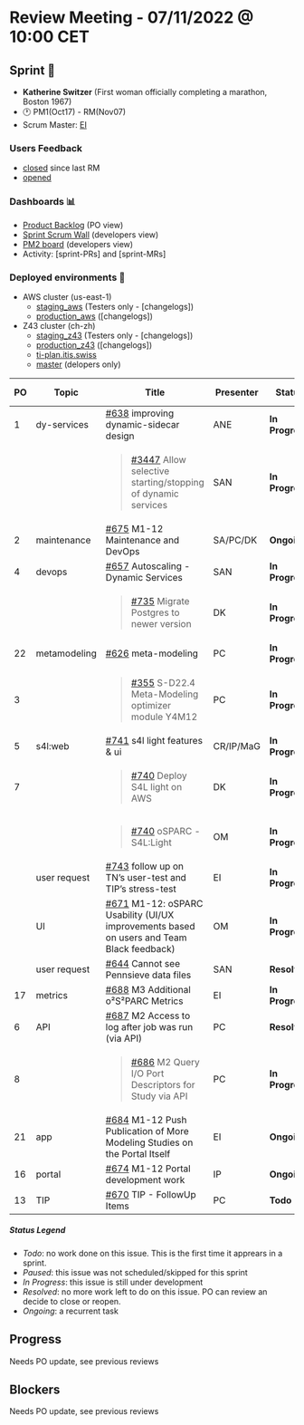 # Review Meeting - 07/11/2022 @ 10:00 CET

## Sprint 🏃

- **Katherine Switzer**  (First woman officially completing a marathon, Boston 1967)
- 🕐 PM1(Oct17) - RM(Nov07)
- Scrum Master: [EI](https://github.com/elisabettai)

### Users Feedback

- [closed](https://github.com/pulls?q=is%3Apr+archived%3Afalse+user%3AITISFoundation+closed%3A%3E2022-10-07) since last RM
- [opened](https://github.com/ITISFoundation/osparc-issues/issues?q=is%3Aissue+is%3Aopen+sort%3Areactions)

### Dashboards 📊

- [Product Backlog](https://github.com/orgs/ITISFoundation/projects/3) (PO view)
- [Sprint Scrum Wall](https://app.zenhub.com/workspaces/osparc---scrum-wall-5c9260f3d76ef51f6b0fe78d/board?repos=118596920,174557929,151701223,135289610,118910047,181836792,167586968) (developers view)
- [PM2 board](https://github.com/orgs/ITISFoundation/projects/9) (developers view)
- Activity: [sprint-PRs] and [sprint-MRs]

### Deployed environments 🚀

- AWS cluster (us-east-1)
  - [staging_aws](https://staging.osparc.io) (Testers only - [changelogs])
  - [production_aws](https://osparc.io) ([changelogs])
- Z43 cluster (ch-zh)
  - [staging_z43](http://osparc-staging.speag.com) (Testers only - [changelogs])
  - [production_z43](http://osparc.speag.com) ([changelogs])
  - [ti-plan.itis.swiss](http://ti-plan.itis.swiss)
  - [master](https://osparc-master.speag.com) (delopers only)

| PO  | Topic        | Title                                                                                      | Presenter | Status          | Duration | Start-Time |
| --- | ------------ | ------------------------------------------------------------------------------------------ | --------- | --------------- | -------- | ---------- |
| 1   | dy-services  | [#638] improving dynamic-sidecar design                                                    | ANE       | **In Progress** | 3 min    |            |
|     |              | <blockquote>[#3447] Allow selective starting/stopping of dynamic services</blockquote>     | SAN       | **In Progress** | 7 min    |            |
| 2   | maintenance  | [#675] M1-12 Maintenance and DevOps                                                        | SA/PC/DK  | **Ongoing**     | 5 min    |            |
| 4   | devops       | [#657] Autoscaling - Dynamic Services                                                      | SAN       | **In Progress** | 3 min    |            |
|     |              | <blockquote>[#735] Migrate Postgres to newer version</blockquote>                          | DK        | **In Progress** | 2 min    |            |
| 22  | metamodeling | [#626] meta-modeling                                                                       | PC        | **In Progress** | 5 min    |            |
| 3   |              | <blockquote>[#355] S-D22.4 Meta-Modeling optimizer module Y4M12</blockquote>               | PC        | **In Progress** | 5 min    |            |
| 5   | s4l:web      | [#741] s4l light features & ui                                                             | CR/IP/MaG | **In Progress** | 10 min   |            |
| 7   |              | <blockquote>[#740] Deploy S4L light on AWS</blockquote>                                    | DK        | **In Progress** | 3 min    |            |
|     |              | <blockquote>[#740] oSPARC - S4L:Light</blockquote>                                         | OM        | **In Progress** | 3 min    |            |
|     | user request | [#743] follow up on TN’s user-test and TIP’s stress-test                                   | EI        | **In Progress** | 2 min    |            |
|     | UI           | [#671] M1-12: oSPARC Usability (UI/UX improvements based on users and Team Black feedback) | OM        | **In Progress** | 8 min    |            |
|     | user request | [#644] Cannot see Pennsieve data files                                                     | SAN       | **Resolved**    | 1 min    |            |
| 17  | metrics      | [#688] M3 Additional o²S²PARC Metrics                                                      | EI        | **In Progress** | 3 min    |            |
| 6   | API          | [#687] M2 Access to log after job was run (via API)                                        | PC        | **Resolved**    | 5 min    |            |
| 8   |              | <blockquote>[#686] M2 Query I/O Port Descriptors for Study via API</blockquote>            | PC        | **In Progress** | 3 min    |            |
| 21  | app          | [#684] M1-12 Push Publication of More Modeling Studies on the Portal Itself                | EI        | **Ongoing**     | 2 min    |            |
| 16  | portal       | [#674] M1-12 Portal development work                                                       | IP        | **Ongoing**     |          |            |
| 13  | TIP          | [#670] TIP - FollowUp Items                                                                | PC        | **Todo**        |          |            |

##### Status Legend

- _Todo_: no work done on this issue. This is the first time it apprears in a sprint.
- _Paused_: this issue was not scheduled/skipped for this sprint
- _In Progress_: this issue is still under development
- _Resolved_: no more work left to do on this issue. PO can review an decide to close or reopen.
- _Ongoing_: a recurrent task

[online]: http://status.osparc.io/
[operational]: https://git.speag.com/oSparc/e2e-testing/-/pipelines
[performant]: https://git.speag.com/oSparc/e2e-portal-testing/-/pipelines

## Progress

Needs PO update, see previous reviews

## Blockers

Needs PO update, see previous reviews

[#638]: https://github.com/ITISFoundation/osparc-issues/issues/638
[#3447]: https://github.com/ITISFoundation/osparc-issues/issues/3447
[#675]: https://github.com/ITISFoundation/osparc-issues/issues/675
[#657]: https://github.com/ITISFoundation/osparc-issues/issues/657
[#735]: https://github.com/ITISFoundation/osparc-issues/issues/735
[#626]: https://github.com/ITISFoundation/osparc-issues/issues/626
[#355]: https://github.com/ITISFoundation/osparc-issues/issues/355
[#741]: https://github.com/ITISFoundation/osparc-issues/issues/741
[#740]: https://github.com/ITISFoundation/osparc-issues/issues/740
[#743]: https://github.com/ITISFoundation/osparc-issues/issues/743
[#671]: https://github.com/ITISFoundation/osparc-issues/issues/671
[#644]: https://github.com/ITISFoundation/osparc-issues/issues/644
[#688]: https://github.com/ITISFoundation/osparc-issues/issues/688
[#687]: https://github.com/ITISFoundation/osparc-issues/issues/687
[#686]: https://github.com/ITISFoundation/osparc-issues/issues/686
[#684]: https://github.com/ITISFoundation/osparc-issues/issues/684
[#674]: https://github.com/ITISFoundation/osparc-issues/issues/674
[#670]: https://github.com/ITISFoundation/osparc-issues/issues/670
